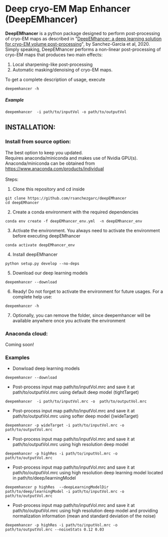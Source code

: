 # Deep cryo-EM Map Enhancer (DeepEMhancer)

**DeepEMhancer** is a python package designed to perform post-processing of
cryo-EM maps as described in "<a href=https://doi.org/10.1101/2020.06.12.148296 >DeepEMhancer: a deep learning solution for cryo-EM volume post-processing</a>", by Sanchez-Garcia et al, 2020.<br>
Simply speaking, DeepEMhancer performs a non-linear post-processing of cryo-EM maps that produces two main effects:
1) Local sharpening-like post-processing
2) Automatic masking/denoising of cryo-EM maps.


To get a complete description of usage, execute

`deepemhancer -h`


##### Example

`deepemhancer  -i path/to/inputVol -o path/to/outputVol`


## INSTALLATION:

### Install from source option:
The best option to keep you updated. <br>
Requires anaconda/miniconda and makes use of Nvidia GPU(s).
Anaconda/miniconda can be obtained from <ref>https://www.anaconda.com/products/individual</ref>
<br><br>Steps:
1) Clone this repository and cd inside

```
git clone https://github.com/rsanchezgarc/deepEMhancer
cd deepEMhancer

```
2) Create a conda environment with the required dependencies

```
conda env create -f deepEMhancer_env.yml  -n deepEMhancer_env
```
3) Activate the environment. You always need to activate the environment before executing deepEMhancer

```
conda activate deepEMhancer_env
```
4) Install deepEMhancer

```
python setup.py develop --no-deps
```

5) Download our deep learning models

```
deepemhancer --download

```

6) Ready! Do not forget to activate the environment for future usages. For a complete help use:

```
deepemhancer -h

```

7) Optionally, you can remove the folder, since deepemhancer will be available anywhere once you activate the environment


### Anaconda cloud:
Coming soon!




### Examples


- Donwload deep learning models
```
deepemhancer --download
```

- Post-process input map path/to/inputVol.mrc and save it at path/to/outputVol.mrc using default  deep model (tightTarget)
```
deepemhancer  -i path/to/inputVol.mrc -o  path/to/outputVol.mrc
```

- Post-process input map path/to/inputVol.mrc and save it at path/to/outputVol.mrc using softer deep model ()wideTarget)
```
deepemhancer -p wideTarget -i path/to/inputVol.mrc -o  path/to/outputVol.mrc
```

- Post-process input map path/to/inputVol.mrc and save it at path/to/outputVol.mrc using high resolution deep model
```
deepemhancer -p highRes -i path/to/inputVol.mrc -o  path/to/outputVol.mrc
```

- Post-process input map path/to/inputVol.mrc and save it at path/to/outputVol.mrc using high resolution deep learning model located in path/to/deep/learningModel
```
deepemhancer p highRes  --deepLearningModelDir path/to/deep/learningModel -i path/to/inputVol.mrc -o  path/to/outputVol.mrc
```

- Post-process input map path/to/inputVol.mrc and save it at path/to/outputVol.mrc using high resolution  deep model and providing normalization information (mean
    and standard deviation of the noise)
```    
deepemhancer -p highRes -i path/to/inputVol.mrc -o  path/to/outputVol.mrc --noiseStats 0.12 0.03
```